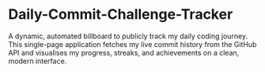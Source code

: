 # Daily-Commit-Challenge-Tracker
A dynamic, automated billboard to publicly track my daily coding journey. This single-page application fetches my live commit history from the GitHub API and visualises my progress, streaks, and achievements on a clean, modern interface.
